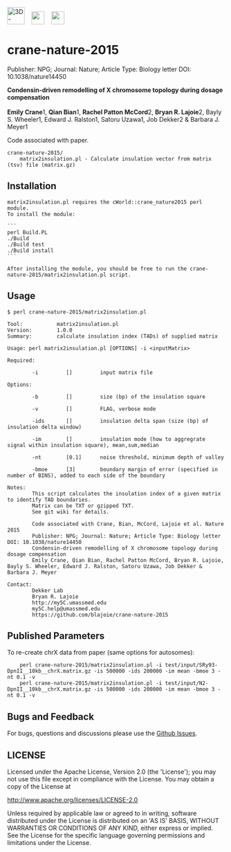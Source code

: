 <img height=40 src='http://my5C.umassmed.edu/images/3DG.png' title='3D-Genome' />
&nbsp;&nbsp;
<img height=30 src='http://my5C.umassmed.edu/images/dekkerlabbioinformatics.gif' />
&nbsp;&nbsp;
<img height=30 src='http://my5C.umassmed.edu/images/umasslogo.gif' />

# crane-nature-2015

Publisher: NPG; 
Journal: Nature; 
Article Type: Biology letter
DOI: 10.1038/nature14450

<b>Condensin-driven remodelling of X chromosome topology during dosage compensation</b>
<br><br>
<b>Emily Crane</b>1, <b>Qian Bian</b>1, <b>Rachel Patton McCord</b>2, <b>Bryan R. Lajoie</b>2, Bayly S. Wheeler1, Edward J. Ralston1, Satoru Uzawa1, Job Dekker2 & Barbara J. Meyer1 

Code associated with paper.

```
crane-nature-2015/
	matrix2insulation.pl - Calculate insulation vector from matrix (tsv) file (matrix.gz)
```
## Installation

	matrix2insulation.pl requires the cWorld::crane_nature2015 perl module.
	To install the module:
	
	```
	perl Build.PL
	./Build
	./Build test
	./Build install
	```
	
	After installing the module, you should be free to run the crane-nature-2015/matrix2insulation.pl script.
	
## Usage

```
$ perl crane-nature-2015/matrix2insulation.pl

Tool:           matrix2insulation.pl
Version:        1.0.0
Summary:        calculate insulation index (TADs) of supplied matrix

Usage: perl matrix2insulation.pl [OPTIONS] -i <inputMatrix>

Required:

        -i         []         input matrix file

Options:

        -b         []         size (bp) of the insulation square

        -v         []         FLAG, verbose mode

        -ids       []         insulation delta span (size (bp) of insulation delta window)

        -im        []         insulation mode (how to aggregrate signal within insulation square), mean,sum,median

        -nt        [0.1]      noise threshold, minimum depth of valley

        -bmoe      [3]        boundary margin of error (specified in number of BINS), added to each side of the boundary

Notes:
        This script calculates the insulation index of a given matrix to identify TAD boundaries.
        Matrix can be TXT or gzipped TXT.
        See git wiki for details.

        Code associated with Crane, Bian, McCord, Lajoie et al. Nature 2015
        Publisher: NPG; Journal: Nature; Article Type: Biology letter DOI: 10.1038/nature14450
        Condensin-driven remodelling of X chromosome topology during dosage compensation 
        Emily Crane, Qian Bian, Rachel Patton McCord, Bryan R. Lajoie, Bayly S. Wheeler, Edward J. Ralston, Satoru Uzawa, Job Dekker & Barbara J. Meyer

Contact:
        Dekker Lab
        Bryan R. Lajoie
        http://my5C.umassmed.edu
        my5C.help@umassmed.edu
        https://github.com/blajoie/crane-nature-2015
```

## Published Parameters

To re-create chrX data from paper (same options for autosomes):
```
	perl crane-nature-2015/matrix2insulation.pl -i test/input/SRy93-DpnII__10kb__chrX.matrix.gz -is 500000 -ids 200000 -im mean -bmoe 3 -nt 0.1 -v
	perl crane-nature-2015/matrix2insulation.pl -i test/input/N2-DpnII__10kb__chrX.matrix.gz -is 500000 -ids 200000 -im mean -bmoe 3 -nt 0.1 -v
```

## Bugs and Feedback

For bugs, questions and discussions please use the [Github Issues](https://github.com/blajoie/c-world-encode/issues).

## LICENSE

Licensed under the Apache License, Version 2.0 (the 'License');
you may not use this file except in compliance with the License.
You may obtain a copy of the License at

<http://www.apache.org/licenses/LICENSE-2.0>

Unless required by applicable law or agreed to in writing, software
distributed under the License is distributed on an 'AS IS' BASIS,
WITHOUT WARRANTIES OR CONDITIONS OF ANY KIND, either express or implied.
See the License for the specific language governing permissions and
limitations under the License.